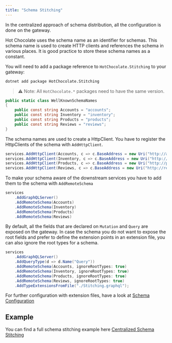```yaml
---
title: "Schema Stitching"
---
```


In the centralized approach of schema distribution, all the configuration is done on the gateway.

Hot Chocolate uses the schema name as an identifier for schemas. This schema name is used to create HTTP clients and references the schema in various places. It is good practice to store these schema names as a constant.

You will need to add a package reference to `HotChocolate.Stitching` to your gateway:

```bash
dotnet add package HotChocolate.Stitching
```

> ⚠️ Note: All `HotChocolate.*` packages need to have the same version.

```csharp
public static class WellKnownSchemaNames
{
    public const string Accounts = "accounts";
    public const string Inventory = "inventory";
    public const string Products = "products";
    public const string Reviews = "reviews";
}
```

The schema names are used to create a HttpClient. You have to register the HttpClients of the schema with `AddHttpClient`.

```csharp
services.AddHttpClient(Accounts, c => c.BaseAddress = new Uri("http://accounts.service.local/graphql"));
services.AddHttpClient(Inventory, c => c.BaseAddress = new Uri("http://inventory.service.local/graphql"));
services.AddHttpClient(Products, c => c.BaseAddress = new Uri("http://products.service.local/graphql"));
services.AddHttpClient(Reviews, c => c.BaseAddress = new Uri("http://reviews.service.local/graphql"));
```

To make your schema aware of the downstream services you have to add them to the schema with `AddRemoteSchema`

```csharp
services
    .AddGraphQLServer()
    .AddRemoteSchema(Accounts)
    .AddRemoteSchema(Inventory)
    .AddRemoteSchema(Products)
    .AddRemoteSchema(Reviews)
```

By default, all the fields that are declared on `Mutation` and `Query` are exposed on the gateway.
In case the schema you do not want to expose the root fields and prefer to define the extension points in an extension file, you can also ignore the root types for a schema.

```csharp
services
    .AddGraphQLServer()
    .AddQueryType(d => d.Name("Query"))
    .AddRemoteSchema(Accounts, ignoreRootTypes: true)
    .AddRemoteSchema(Inventory, ignoreRootTypes: true)
    .AddRemoteSchema(Products, ignoreRootTypes: true)
    .AddRemoteSchema(Reviews, ignoreRootTypes: true)
    .AddTypeExtensionsFromFile("./Stitching.graphql");
```

For further configuration with extension files, have a look at [Schema Configuration](/docs/hotchocolate/distributed-schema/schema-configuration)

## Example

You can find a full schema stitching example here [Centralized Schema Stitching](https://github.com/ChilliCream/hotchocolate-examples/tree/master/misc/Stitching/centralized)

